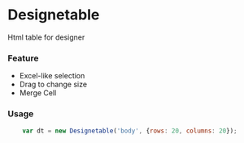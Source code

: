 # Designetable
Html table for designer

### Feature
* Excel-like selection
* Drag to change size
* Merge Cell

### Usage
```javascript
	var dt = new Designetable('body', {rows: 20, columns: 20});
```
